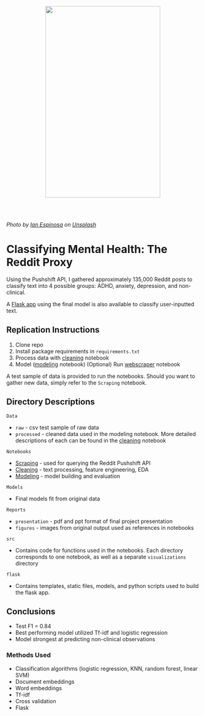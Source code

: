 <p align="center"><a href="url"><img src="https://images.unsplash.com/photo-1500099817043-86d46000d58f?ixlib=rb-1.2.1&ixid=eyJhcHBfaWQiOjEyMDd9&auto=format&fit=crop&w=634&q=80" height="500" width="300" ></a></p>
<br>
<br>

*Photo by [Ian Espinosa](https://unsplash.com/@greystorm?utm_source=unsplash&amp;utm_medium=referral&amp;utm_content=creditCopyText) on [Unsplash](https://unsplash.com/s/photos/sad?utm_source=unsplash&amp;utm_medium=referral&amp;utm_content=creditCopyText)*

# Classifying Mental Health: The Reddit Proxy

Using the Pushshift API, I gathered approximately 135,000 Reddit posts to classify text into 4 possible groups: ADHD, anxiety, depression, and non-clinical.

A [Flask app](https://mental-health-classifier.herokuapp.com/) using the final model is also available to classify user-inputted text.

## Replication Instructions

1. Clone repo
2. Install package requirements in ```requirements.txt```
3. Process data with [cleaning](Notebooks/Cleaning.ipynb) notebook
4. Model ([modeling](Notebooks/Modeling.ipynb) notebook)
(Optional) Run [webscraper](Notebooks/Scraping.ipynb) notebook

A test sample of data is provided to run the notebooks. Should you want to gather new data, simply refer to the ```Scraping``` notebook.

## Directory Descriptions

```Data```
- ```raw``` - csv test sample of raw data
- ```processed``` - cleaned data used in the modeling notebook. More detailed descriptions of each can be found in the [cleaning](Notebooks/Cleaning.ipynb) notebook

```Notebooks```
- [Scraping](Notebooks/Scraping.ipynb) - used for querying the Reddit Pushshift API
- [Cleaning](Notebooks/Cleaning.ipynb) - text processing, feature engineering, EDA
- [Modeling](Notebooks/Modeling.ipynb) - model building and evaluation

```Models```
- Final models fit from original data

```Reports```
- ```presentation``` - pdf and ppt format of final project presentation
- ```figures``` - images from original output used as references in notebooks

```src```
- Contains code for functions used in the notebooks. Each directory corresponds to one notebook, as well as a separate ```visualizations``` directory

```flask```
- Contains templates, static files, models, and python scripts used to build the flask app.

## Conclusions

- Test F1 = 0.84
- Best performing model utilized Tf-idf and logistic regression
- Model strongest at predicting non-clinical observations

### Methods Used
- Classification algorithms (logistic regression, KNN, random forest, linear SVM)
- Document embeddings
- Word embeddings
- Tf-idf
- Cross validation
- Flask


